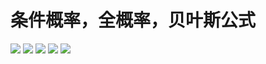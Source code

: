 # 条件概率，全概率，贝叶斯公式
![](https://gitee.com/guuest/images/raw/master/img/20210603003923.png)
![](https://gitee.com/guuest/images/raw/master/img/20210603003959.png)
![](https://gitee.com/guuest/images/raw/master/img/20210603004038.png)
![](https://gitee.com/guuest/images/raw/master/img/20210603004105.png)
![](https://gitee.com/guuest/images/raw/master/img/20210603004146.png)

